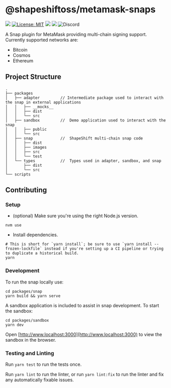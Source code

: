 # @shapeshiftoss/metamask-snaps

![](https://github.com/shapeshift/metamask-snaps/workflows/ci/badge.svg)
[![License: MIT](https://img.shields.io/badge/License-MIT-yellow.svg)](https://opensource.org/licenses/MIT)
![](https://img.shields.io/badge/yarn-%3E%3D3.2.2-orange.svg?style=flat-square&label=Yarn&logo=yarn)
![](https://img.shields.io/badge/Node.js-%3E%3D16.16-orange.svg?style=flat-square&label=Node.js&logo=Node.js)
![Discord](https://img.shields.io/discord/554694662431178782?color=blue&label=Discord&logo=discord)

A Snap plugin for MetaMask providing multi-chain signing support.
Currently supported networks are:

- Bitcoin
- Cosmos
- Ethereum

## Project Structure

```
.
├── packages
│   ├── adapter         // Intermediate package used to interact with the snap in external applications
│   │   ├── __mocks__
│   │   ├── dist
│   │   └── src
│   ├── sandbox         //  Demo application used to interact with the snap
│   │   ├── public
│   │   └── src
│   ├── snap            //  ShapeShift multi-chain snap code
│   │   ├── dist
│   │   ├── images
│   │   ├── src
│   │   └── test
│   └── types           //  Types used in adapter, sandbox, and snap
│       ├── dist
│       └── src
└── scripts
```

## Contributing

### Setup

- (optional) Make sure you're using the right Node.js version.

```shell
nvm use
```

- Install dependencies.

```shell
# This is short for `yarn install`; be sure to use `yarn install --frozen-lockfile` instead if you're setting up a CI pipeline or trying to duplicate a historical build.
yarn
```

### Development

To run the snap locally use:

```shell
cd packages/snap
yarn build && yarn serve
```

A sandbox application is included to assist in snap development. To start the sandbox:

```shell
cd packages/sandbox
yarn dev
```

Open [http://www.localhost:3000](http://www.localhost:3000) to view the sandbox in the browser.

### Testing and Linting

Run `yarn test` to run the tests once.

Run `yarn lint` to run the linter, or run `yarn lint:fix` to run the linter and fix any automatically fixable issues.
